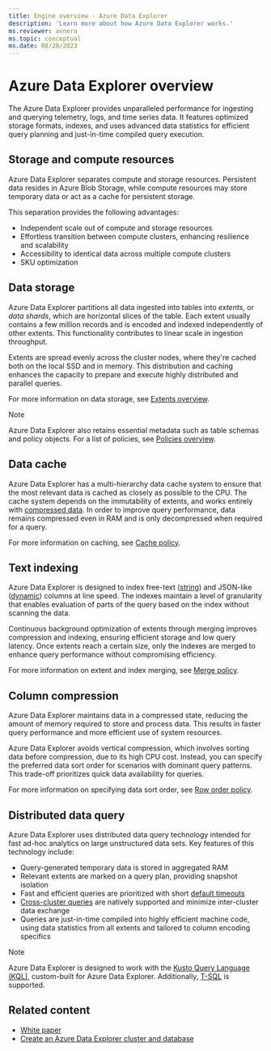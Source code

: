 ```yaml
---
title: Engine overview - Azure Data Explorer 
description: 'Learn more about how Azure Data Explorer works.'
ms.reviewer: avnera
ms.topic: conceptual
ms.date: 08/28/2023
---
```

# Azure Data Explorer overview

The Azure Data Explorer provides unparalleled performance for ingesting and querying telemetry, logs, and time series data. It features optimized storage formats, indexes, and uses advanced data statistics for efficient query planning and just-in-time compiled query execution.

## Storage and compute resources

Azure Data Explorer separates compute and storage resources. Persistent data resides in Azure Blob Storage, while compute resources may store temporary data or act as a cache for persistent storage.

This separation provides the following advantages:

* Independent scale out of compute and storage resources
* Effortless transition between compute clusters, enhancing resilience and scalability
* Accessibility to identical data across multiple compute clusters
* SKU optimization

## Data storage

Azure Data Explorer partitions all data ingested into tables into *extents*, or *data shards*, which are horizontal slices of the table. Each extent usually contains a few million records and is encoded and indexed independently of other extents. This functionality contributes to linear scale in ingestion throughput.

Extents are spread evenly across the cluster nodes, where they're cached both on the local SSD and in memory. This distribution and caching enhances the capacity to prepare and execute highly distributed and parallel queries.

For more information on data storage, see [Extents overview](kusto/management/extents-overview.md).

> [!NOTE]
> Azure Data Explorer also retains essential metadata such as table schemas and policy objects. For a list of policies, see [Policies overview](kusto/management/policies.md).

## Data cache

Azure Data Explorer has a multi-hierarchy data cache system to ensure that the most relevant data is cached as closely as possible to the CPU. The cache system depends on the immutability of extents, and works entirely with [compressed data](#column-compression). In order to improve query performance, data remains compressed even in RAM and is only decompressed when required for a query.

For more information on caching, see [Cache policy](kusto/management/cachepolicy.md).

## Text indexing

Azure Data Explorer is designed to index free-text ([string](kusto/query/scalar-data-types/string.md)) and JSON-like ([dynamic](kusto/query/scalar-data-types/dynamic.md)) columns at line speed. The indexes maintain a level of granularity that enables evaluation of parts of the query based on the index without scanning the data.

Continuous background optimization of extents through merging improves compression and indexing, ensuring efficient storage and low query latency. Once extents reach a certain size, only the indexes are merged to enhance query performance without compromising efficiency.

For more information on extent and index merging, see [Merge policy](kusto/management/mergepolicy.md).

## Column compression

Azure Data Explorer maintains data in a compressed state, reducing the amount of memory required to store and process data. This results in faster query performance and more efficient use of system resources.

Azure Data Explorer avoids vertical compression, which involves sorting data before compression, due to its high CPU cost. Instead, you can specify the preferred data sort order for scenarios with dominant query patterns. This trade-off prioritizes quick data availability for queries.

For more information on specifying data sort order, see [Row order policy](kusto/management/roworderpolicy.md).

## Distributed data query

Azure Data Explorer uses distributed data query technology intended for fast ad-hoc analytics on large unstructured data sets. Key features of this technology include:

* Query-generated temporary data is stored in aggregated RAM
* Relevant extents are marked on a query plan, providing snapshot isolation
* Fast and efficient queries are prioritized with short [default timeouts](set-timeout-limits.md)
* [Cross-cluster queries](kusto/query/cross-cluster-or-database-queries.md) are natively supported and minimize inter-cluster data exchange
* Queries are just-in-time compiled into highly efficient machine code, using data statistics from all extents and tailored to column encoding specifics

> [!NOTE]
> Azure Data Explorer is designed to work with the [Kusto Query Language (KQL)](kusto/query/index.md), custom-built for Azure Data Explorer. Additionally, [T-SQL](t-sql.md) is supported.

## Related content

* [White paper](https://azure.microsoft.com/resources/azure-data-explorer/)
* [Create an Azure Data Explorer cluster and database](create-cluster-and-database.md)
